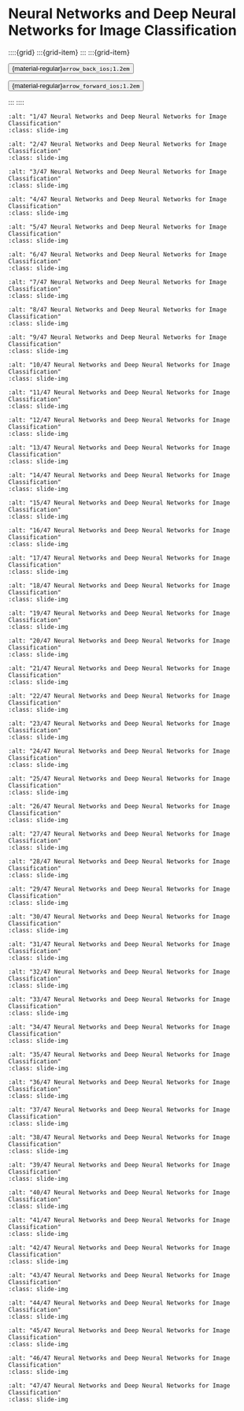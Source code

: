 # Neural Networks and Deep Neural Networks for Image Classification

<aside class="margin sidebar">

::::{grid}
:::{grid-item}
:::
:::{grid-item}
<div id="slide-controls" class="btn-toolbar justify-content-between">

<button id="arrow_back" class="sd-btn">{material-regular}`arrow_back_ios;1.2em`</button>

<button id="arrow_forward" class="sd-btn">{material-regular}`arrow_forward_ios;1.2em`</button>
</div>
:::
::::
</aside>
<div class="slides">
<div>

```{image} ../../../images/gcp_courses/cv_fundamentals_with_gcp/custom_training_with_linear/nns_and_dnns_for_image_classification/001.jpg
:alt: "1/47 Neural Networks and Deep Neural Networks for Image Classification"
:class: slide-img
```
<div class="cell tag_remove-input tag_output_scroll docutils container">
<div class="cell_output docutils container">


</div>
</div>
</div>
</div>
<div class="slides">
<div>

```{image} ../../../images/gcp_courses/cv_fundamentals_with_gcp/custom_training_with_linear/nns_and_dnns_for_image_classification/002.jpg
:alt: "2/47 Neural Networks and Deep Neural Networks for Image Classification"
:class: slide-img
```
<div class="cell tag_remove-input tag_output_scroll docutils container">
<div class="cell_output docutils container">


</div>
</div>
</div>
</div>
<div class="slides">
<div>

```{image} ../../../images/gcp_courses/cv_fundamentals_with_gcp/custom_training_with_linear/nns_and_dnns_for_image_classification/003.jpg
:alt: "3/47 Neural Networks and Deep Neural Networks for Image Classification"
:class: slide-img
```
<div class="cell tag_remove-input tag_output_scroll docutils container">
<div class="cell_output docutils container">


</div>
</div>
</div>
</div>
<div class="slides">
<div>

```{image} ../../../images/gcp_courses/cv_fundamentals_with_gcp/custom_training_with_linear/nns_and_dnns_for_image_classification/004.jpg
:alt: "4/47 Neural Networks and Deep Neural Networks for Image Classification"
:class: slide-img
```
<div class="cell tag_remove-input tag_output_scroll docutils container">
<div class="cell_output docutils container">


</div>
</div>
</div>
</div>
<div class="slides">
<div>

```{image} ../../../images/gcp_courses/cv_fundamentals_with_gcp/custom_training_with_linear/nns_and_dnns_for_image_classification/005.jpg
:alt: "5/47 Neural Networks and Deep Neural Networks for Image Classification"
:class: slide-img
```
<div class="cell tag_remove-input tag_output_scroll docutils container">
<div class="cell_output docutils container">


</div>
</div>
</div>
</div>
<div class="slides">
<div>

```{image} ../../../images/gcp_courses/cv_fundamentals_with_gcp/custom_training_with_linear/nns_and_dnns_for_image_classification/006.jpg
:alt: "6/47 Neural Networks and Deep Neural Networks for Image Classification"
:class: slide-img
```
<div class="cell tag_remove-input tag_output_scroll docutils container">
<div class="cell_output docutils container">


</div>
</div>
</div>
</div>
<div class="slides">
<div>

```{image} ../../../images/gcp_courses/cv_fundamentals_with_gcp/custom_training_with_linear/nns_and_dnns_for_image_classification/007.jpg
:alt: "7/47 Neural Networks and Deep Neural Networks for Image Classification"
:class: slide-img
```
<div class="cell tag_remove-input tag_output_scroll docutils container">
<div class="cell_output docutils container">


</div>
</div>
</div>
</div>
<div class="slides">
<div>

```{image} ../../../images/gcp_courses/cv_fundamentals_with_gcp/custom_training_with_linear/nns_and_dnns_for_image_classification/008.jpg
:alt: "8/47 Neural Networks and Deep Neural Networks for Image Classification"
:class: slide-img
```
<div class="cell tag_remove-input tag_output_scroll docutils container">
<div class="cell_output docutils container">


</div>
</div>
</div>
</div>
<div class="slides">
<div>

```{image} ../../../images/gcp_courses/cv_fundamentals_with_gcp/custom_training_with_linear/nns_and_dnns_for_image_classification/009.jpg
:alt: "9/47 Neural Networks and Deep Neural Networks for Image Classification"
:class: slide-img
```
<div class="cell tag_remove-input tag_output_scroll docutils container">
<div class="cell_output docutils container">


</div>
</div>
</div>
</div>
<div class="slides">
<div>

```{image} ../../../images/gcp_courses/cv_fundamentals_with_gcp/custom_training_with_linear/nns_and_dnns_for_image_classification/010.jpg
:alt: "10/47 Neural Networks and Deep Neural Networks for Image Classification"
:class: slide-img
```
<div class="cell tag_remove-input tag_output_scroll docutils container">
<div class="cell_output docutils container">


</div>
</div>
</div>
</div>
<div class="slides">
<div>

```{image} ../../../images/gcp_courses/cv_fundamentals_with_gcp/custom_training_with_linear/nns_and_dnns_for_image_classification/011.jpg
:alt: "11/47 Neural Networks and Deep Neural Networks for Image Classification"
:class: slide-img
```
<div class="cell tag_remove-input tag_output_scroll docutils container">
<div class="cell_output docutils container">


</div>
</div>
</div>
</div>
<div class="slides">
<div>

```{image} ../../../images/gcp_courses/cv_fundamentals_with_gcp/custom_training_with_linear/nns_and_dnns_for_image_classification/012.jpg
:alt: "12/47 Neural Networks and Deep Neural Networks for Image Classification"
:class: slide-img
```
<div class="cell tag_remove-input tag_output_scroll docutils container">
<div class="cell_output docutils container">


</div>
</div>
</div>
</div>
<div class="slides">
<div>

```{image} ../../../images/gcp_courses/cv_fundamentals_with_gcp/custom_training_with_linear/nns_and_dnns_for_image_classification/013.jpg
:alt: "13/47 Neural Networks and Deep Neural Networks for Image Classification"
:class: slide-img
```
<div class="cell tag_remove-input tag_output_scroll docutils container">
<div class="cell_output docutils container">


</div>
</div>
</div>
</div>
<div class="slides">
<div>

```{image} ../../../images/gcp_courses/cv_fundamentals_with_gcp/custom_training_with_linear/nns_and_dnns_for_image_classification/014.jpg
:alt: "14/47 Neural Networks and Deep Neural Networks for Image Classification"
:class: slide-img
```
<div class="cell tag_remove-input tag_output_scroll docutils container">
<div class="cell_output docutils container">


</div>
</div>
</div>
</div>
<div class="slides">
<div>

```{image} ../../../images/gcp_courses/cv_fundamentals_with_gcp/custom_training_with_linear/nns_and_dnns_for_image_classification/015.jpg
:alt: "15/47 Neural Networks and Deep Neural Networks for Image Classification"
:class: slide-img
```
<div class="cell tag_remove-input tag_output_scroll docutils container">
<div class="cell_output docutils container">


</div>
</div>
</div>
</div>
<div class="slides">
<div>

```{image} ../../../images/gcp_courses/cv_fundamentals_with_gcp/custom_training_with_linear/nns_and_dnns_for_image_classification/016.jpg
:alt: "16/47 Neural Networks and Deep Neural Networks for Image Classification"
:class: slide-img
```
<div class="cell tag_remove-input tag_output_scroll docutils container">
<div class="cell_output docutils container">


</div>
</div>
</div>
</div>
<div class="slides">
<div>

```{image} ../../../images/gcp_courses/cv_fundamentals_with_gcp/custom_training_with_linear/nns_and_dnns_for_image_classification/017.jpg
:alt: "17/47 Neural Networks and Deep Neural Networks for Image Classification"
:class: slide-img
```
<div class="cell tag_remove-input tag_output_scroll docutils container">
<div class="cell_output docutils container">


</div>
</div>
</div>
</div>
<div class="slides">
<div>

```{image} ../../../images/gcp_courses/cv_fundamentals_with_gcp/custom_training_with_linear/nns_and_dnns_for_image_classification/018.jpg
:alt: "18/47 Neural Networks and Deep Neural Networks for Image Classification"
:class: slide-img
```
<div class="cell tag_remove-input tag_output_scroll docutils container">
<div class="cell_output docutils container">


</div>
</div>
</div>
</div>
<div class="slides">
<div>

```{image} ../../../images/gcp_courses/cv_fundamentals_with_gcp/custom_training_with_linear/nns_and_dnns_for_image_classification/019.jpg
:alt: "19/47 Neural Networks and Deep Neural Networks for Image Classification"
:class: slide-img
```
<div class="cell tag_remove-input tag_output_scroll docutils container">
<div class="cell_output docutils container">


</div>
</div>
</div>
</div>
<div class="slides">
<div>

```{image} ../../../images/gcp_courses/cv_fundamentals_with_gcp/custom_training_with_linear/nns_and_dnns_for_image_classification/020.jpg
:alt: "20/47 Neural Networks and Deep Neural Networks for Image Classification"
:class: slide-img
```
<div class="cell tag_remove-input tag_output_scroll docutils container">
<div class="cell_output docutils container">


</div>
</div>
</div>
</div>
<div class="slides">
<div>

```{image} ../../../images/gcp_courses/cv_fundamentals_with_gcp/custom_training_with_linear/nns_and_dnns_for_image_classification/021.jpg
:alt: "21/47 Neural Networks and Deep Neural Networks for Image Classification"
:class: slide-img
```
<div class="cell tag_remove-input tag_output_scroll docutils container">
<div class="cell_output docutils container">


</div>
</div>
</div>
</div>
<div class="slides">
<div>

```{image} ../../../images/gcp_courses/cv_fundamentals_with_gcp/custom_training_with_linear/nns_and_dnns_for_image_classification/022.jpg
:alt: "22/47 Neural Networks and Deep Neural Networks for Image Classification"
:class: slide-img
```
<div class="cell tag_remove-input tag_output_scroll docutils container">
<div class="cell_output docutils container">


</div>
</div>
</div>
</div>
<div class="slides">
<div>

```{image} ../../../images/gcp_courses/cv_fundamentals_with_gcp/custom_training_with_linear/nns_and_dnns_for_image_classification/023.jpg
:alt: "23/47 Neural Networks and Deep Neural Networks for Image Classification"
:class: slide-img
```
<div class="cell tag_remove-input tag_output_scroll docutils container">
<div class="cell_output docutils container">


</div>
</div>
</div>
</div>
<div class="slides">
<div>

```{image} ../../../images/gcp_courses/cv_fundamentals_with_gcp/custom_training_with_linear/nns_and_dnns_for_image_classification/024.jpg
:alt: "24/47 Neural Networks and Deep Neural Networks for Image Classification"
:class: slide-img
```
<div class="cell tag_remove-input tag_output_scroll docutils container">
<div class="cell_output docutils container">


</div>
</div>
</div>
</div>
<div class="slides">
<div>

```{image} ../../../images/gcp_courses/cv_fundamentals_with_gcp/custom_training_with_linear/nns_and_dnns_for_image_classification/025.jpg
:alt: "25/47 Neural Networks and Deep Neural Networks for Image Classification"
:class: slide-img
```
<div class="cell tag_remove-input tag_output_scroll docutils container">
<div class="cell_output docutils container">


</div>
</div>
</div>
</div>
<div class="slides">
<div>

```{image} ../../../images/gcp_courses/cv_fundamentals_with_gcp/custom_training_with_linear/nns_and_dnns_for_image_classification/026.jpg
:alt: "26/47 Neural Networks and Deep Neural Networks for Image Classification"
:class: slide-img
```
<div class="cell tag_remove-input tag_output_scroll docutils container">
<div class="cell_output docutils container">


</div>
</div>
</div>
</div>
<div class="slides">
<div>

```{image} ../../../images/gcp_courses/cv_fundamentals_with_gcp/custom_training_with_linear/nns_and_dnns_for_image_classification/027.jpg
:alt: "27/47 Neural Networks and Deep Neural Networks for Image Classification"
:class: slide-img
```
<div class="cell tag_remove-input tag_output_scroll docutils container">
<div class="cell_output docutils container">


</div>
</div>
</div>
</div>
<div class="slides">
<div>

```{image} ../../../images/gcp_courses/cv_fundamentals_with_gcp/custom_training_with_linear/nns_and_dnns_for_image_classification/028.jpg
:alt: "28/47 Neural Networks and Deep Neural Networks for Image Classification"
:class: slide-img
```
<div class="cell tag_remove-input tag_output_scroll docutils container">
<div class="cell_output docutils container">


</div>
</div>
</div>
</div>
<div class="slides">
<div>

```{image} ../../../images/gcp_courses/cv_fundamentals_with_gcp/custom_training_with_linear/nns_and_dnns_for_image_classification/029.jpg
:alt: "29/47 Neural Networks and Deep Neural Networks for Image Classification"
:class: slide-img
```
<div class="cell tag_remove-input tag_output_scroll docutils container">
<div class="cell_output docutils container">


</div>
</div>
</div>
</div>
<div class="slides">
<div>

```{image} ../../../images/gcp_courses/cv_fundamentals_with_gcp/custom_training_with_linear/nns_and_dnns_for_image_classification/030.jpg
:alt: "30/47 Neural Networks and Deep Neural Networks for Image Classification"
:class: slide-img
```
<div class="cell tag_remove-input tag_output_scroll docutils container">
<div class="cell_output docutils container">


</div>
</div>
</div>
</div>
<div class="slides">
<div>

```{image} ../../../images/gcp_courses/cv_fundamentals_with_gcp/custom_training_with_linear/nns_and_dnns_for_image_classification/031.jpg
:alt: "31/47 Neural Networks and Deep Neural Networks for Image Classification"
:class: slide-img
```
<div class="cell tag_remove-input tag_output_scroll docutils container">
<div class="cell_output docutils container">


</div>
</div>
</div>
</div>
<div class="slides">
<div>

```{image} ../../../images/gcp_courses/cv_fundamentals_with_gcp/custom_training_with_linear/nns_and_dnns_for_image_classification/032.jpg
:alt: "32/47 Neural Networks and Deep Neural Networks for Image Classification"
:class: slide-img
```
<div class="cell tag_remove-input tag_output_scroll docutils container">
<div class="cell_output docutils container">


</div>
</div>
</div>
</div>
<div class="slides">
<div>

```{image} ../../../images/gcp_courses/cv_fundamentals_with_gcp/custom_training_with_linear/nns_and_dnns_for_image_classification/033.jpg
:alt: "33/47 Neural Networks and Deep Neural Networks for Image Classification"
:class: slide-img
```
<div class="cell tag_remove-input tag_output_scroll docutils container">
<div class="cell_output docutils container">


</div>
</div>
</div>
</div>
<div class="slides">
<div>

```{image} ../../../images/gcp_courses/cv_fundamentals_with_gcp/custom_training_with_linear/nns_and_dnns_for_image_classification/034.jpg
:alt: "34/47 Neural Networks and Deep Neural Networks for Image Classification"
:class: slide-img
```
<div class="cell tag_remove-input tag_output_scroll docutils container">
<div class="cell_output docutils container">


</div>
</div>
</div>
</div>
<div class="slides">
<div>

```{image} ../../../images/gcp_courses/cv_fundamentals_with_gcp/custom_training_with_linear/nns_and_dnns_for_image_classification/035.jpg
:alt: "35/47 Neural Networks and Deep Neural Networks for Image Classification"
:class: slide-img
```
<div class="cell tag_remove-input tag_output_scroll docutils container">
<div class="cell_output docutils container">


</div>
</div>
</div>
</div>
<div class="slides">
<div>

```{image} ../../../images/gcp_courses/cv_fundamentals_with_gcp/custom_training_with_linear/nns_and_dnns_for_image_classification/036.jpg
:alt: "36/47 Neural Networks and Deep Neural Networks for Image Classification"
:class: slide-img
```
<div class="cell tag_remove-input tag_output_scroll docutils container">
<div class="cell_output docutils container">


</div>
</div>
</div>
</div>
<div class="slides">
<div>

```{image} ../../../images/gcp_courses/cv_fundamentals_with_gcp/custom_training_with_linear/nns_and_dnns_for_image_classification/037.jpg
:alt: "37/47 Neural Networks and Deep Neural Networks for Image Classification"
:class: slide-img
```
<div class="cell tag_remove-input tag_output_scroll docutils container">
<div class="cell_output docutils container">


</div>
</div>
</div>
</div>
<div class="slides">
<div>

```{image} ../../../images/gcp_courses/cv_fundamentals_with_gcp/custom_training_with_linear/nns_and_dnns_for_image_classification/038.jpg
:alt: "38/47 Neural Networks and Deep Neural Networks for Image Classification"
:class: slide-img
```
<div class="cell tag_remove-input tag_output_scroll docutils container">
<div class="cell_output docutils container">


</div>
</div>
</div>
</div>
<div class="slides">
<div>

```{image} ../../../images/gcp_courses/cv_fundamentals_with_gcp/custom_training_with_linear/nns_and_dnns_for_image_classification/039.jpg
:alt: "39/47 Neural Networks and Deep Neural Networks for Image Classification"
:class: slide-img
```
<div class="cell tag_remove-input tag_output_scroll docutils container">
<div class="cell_output docutils container">


</div>
</div>
</div>
</div>
<div class="slides">
<div>

```{image} ../../../images/gcp_courses/cv_fundamentals_with_gcp/custom_training_with_linear/nns_and_dnns_for_image_classification/040.jpg
:alt: "40/47 Neural Networks and Deep Neural Networks for Image Classification"
:class: slide-img
```
<div class="cell tag_remove-input tag_output_scroll docutils container">
<div class="cell_output docutils container">


</div>
</div>
</div>
</div>
<div class="slides">
<div>

```{image} ../../../images/gcp_courses/cv_fundamentals_with_gcp/custom_training_with_linear/nns_and_dnns_for_image_classification/041.jpg
:alt: "41/47 Neural Networks and Deep Neural Networks for Image Classification"
:class: slide-img
```
<div class="cell tag_remove-input tag_output_scroll docutils container">
<div class="cell_output docutils container">


</div>
</div>
</div>
</div>
<div class="slides">
<div>

```{image} ../../../images/gcp_courses/cv_fundamentals_with_gcp/custom_training_with_linear/nns_and_dnns_for_image_classification/042.jpg
:alt: "42/47 Neural Networks and Deep Neural Networks for Image Classification"
:class: slide-img
```
<div class="cell tag_remove-input tag_output_scroll docutils container">
<div class="cell_output docutils container">


</div>
</div>
</div>
</div>
<div class="slides">
<div>

```{image} ../../../images/gcp_courses/cv_fundamentals_with_gcp/custom_training_with_linear/nns_and_dnns_for_image_classification/043.jpg
:alt: "43/47 Neural Networks and Deep Neural Networks for Image Classification"
:class: slide-img
```
<div class="cell tag_remove-input tag_output_scroll docutils container">
<div class="cell_output docutils container">


</div>
</div>
</div>
</div>
<div class="slides">
<div>

```{image} ../../../images/gcp_courses/cv_fundamentals_with_gcp/custom_training_with_linear/nns_and_dnns_for_image_classification/044.jpg
:alt: "44/47 Neural Networks and Deep Neural Networks for Image Classification"
:class: slide-img
```
<div class="cell tag_remove-input tag_output_scroll docutils container">
<div class="cell_output docutils container">


</div>
</div>
</div>
</div>
<div class="slides">
<div>

```{image} ../../../images/gcp_courses/cv_fundamentals_with_gcp/custom_training_with_linear/nns_and_dnns_for_image_classification/045.jpg
:alt: "45/47 Neural Networks and Deep Neural Networks for Image Classification"
:class: slide-img
```
<div class="cell tag_remove-input tag_output_scroll docutils container">
<div class="cell_output docutils container">


</div>
</div>
</div>
</div>
<div class="slides">
<div>

```{image} ../../../images/gcp_courses/cv_fundamentals_with_gcp/custom_training_with_linear/nns_and_dnns_for_image_classification/046.jpg
:alt: "46/47 Neural Networks and Deep Neural Networks for Image Classification"
:class: slide-img
```
<div class="cell tag_remove-input tag_output_scroll docutils container">
<div class="cell_output docutils container">


</div>
</div>
</div>
</div>
<div class="slides">
<div>

```{image} ../../../images/gcp_courses/cv_fundamentals_with_gcp/custom_training_with_linear/nns_and_dnns_for_image_classification/047.jpg
:alt: "47/47 Neural Networks and Deep Neural Networks for Image Classification"
:class: slide-img
```
<div class="cell tag_remove-input tag_output_scroll docutils container">
<div class="cell_output docutils container">


</div>
</div>
</div>
</div>
